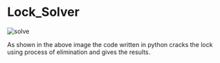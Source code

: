 # Lock_Solver

![solve](https://github.com/Anuraag-CH/Lock_Solver/assets/48093039/373d468c-2a60-4d92-9d3b-7a5fa1b8be73)


As shown in the above image the code written in python cracks the lock using process of elimination and gives the results.
